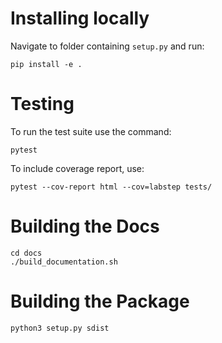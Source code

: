 # Installing locally

Navigate to folder containing `setup.py` and run:

```pip install -e .```

# Testing

To run the test suite use the command:

```pytest```

To include coverage report, use:

```pytest --cov-report html --cov=labstep tests/```

# Building the Docs

```
cd docs
./build_documentation.sh
```

# Building the Package 

```python3 setup.py sdist```
